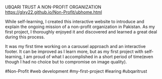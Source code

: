 UBQARI TRUST A NON-PROFIT ORGANIZATION
https://glxy22.github.io/Non-Profit/ubhome.html

While self-learning, I created this interactive website to introduce and explain the ongoing mission of a non-profit organization in Pakistan.
As my first project, I thoroughly enjoyed it and discovered and learned a great deal during this process.

It was my first time working on a carousel approach and an interactive footer. It can be improved as I learn more, but as my first project with self-learning, I am proud of what I accomplished in a short period of time(even though I had no choice but to compromise on image quality).


#Non-Profit
#web development
#my-first-project
#learing
#ubqaritrust

